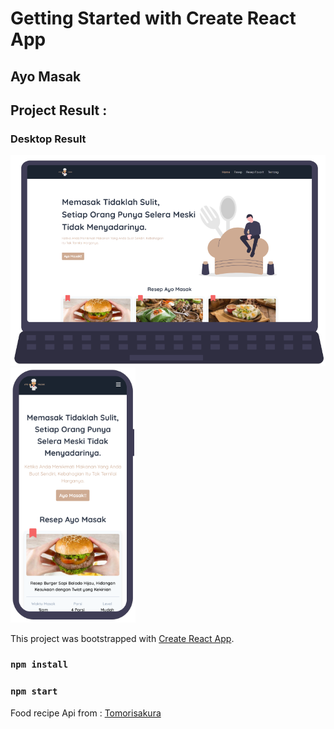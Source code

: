 # Getting Started with Create React App

## Ayo Masak
## Project Result :

### Desktop Result
<img src="src/assets/result/result-desktop.png" width=600/>
<img src="src/assets/result/result-mobile.png" width="200" align-items="right"/>

This project was bootstrapped with [Create React App](https://github.com/facebook/create-react-app).

### `npm install`
### `npm start`


Food recipe Api from :
[Tomorisakura](https://github.com/tomorisakura/unofficial-masakapahariini-api)


